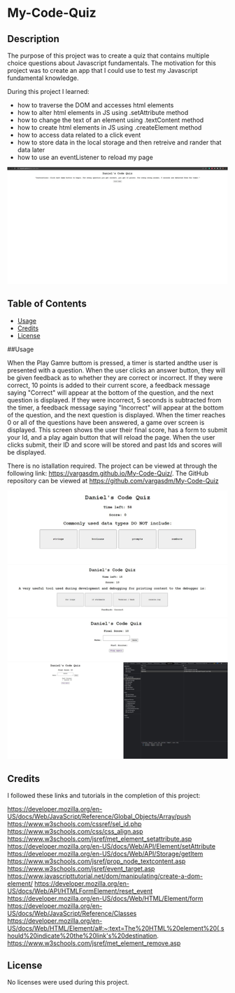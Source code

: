 # My-Code-Quiz

## Description

The purpose of this project was to create a quiz that contains multiple choice questions about Javascript fundamentals. The motivation for this project was to create an app that I could use to test my Javascript fundamental knowledge.

During this project I learned: 
- how to traverse the DOM and accesses html elements
- how to alter html elements in JS using .setAttribute method
- how to change the text of an element using .textContent method
- how to create html elements in JS using .createElement method
- how to access data related to a click event
- how to store data in the local storage and then retreive and rander that data later
- how to use an eventListener to reload my page

![Screenshot](https://github.com/vargasdm/My-Code-Quiz/blob/main/assets/images/code-quiz.jpg)

## Table of Contents

- [Usage](#usage)
- [Credits](#credits)
- [License](#license)

##Usage

When the Play Gamre buttom is pressed, a timer is started andthe user is presented with a question. When the user clicks an answer button, they will be given feedback as to whether they are correct or incorrect. If they were correct, 10 points is added to their current score, a feedback message saying "Correct" will appear at the bottom of the question, and the next question is displayed. If they were incorrect, 5 seconds is subtracted from the timer, a feedback message saying "Incorrect" will appear at the bottom of the question, and the next question is displayed. When the timer reaches 0 or all of the questions have been answered, a game over screen is displayed. This screen shows the user their final score, has a form to submit your Id, and a play again button that will reload the page. When the user clicks submit, their ID and score will be stored and past Ids and scores will be displayed.

There is no istallation required. The project can be viewed at through the following link: https://vargasdm.github.io/My-Code-Quiz/.
The GitHub repository can be viewed at https://github.com/vargasdm/My-Code-Quiz

![Screenshot](https://github.com/vargasdm/My-Code-Quiz/blob/main/assets/images/code-quiz-question.jpg)
![Screenshot](https://github.com/vargasdm/My-Code-Quiz/blob/main/assets/images/code-quiz-question-feedbackandscore.jpg)
![Screenshot](https://github.com/vargasdm/My-Code-Quiz/blob/main/assets/images/code-quiz-game-over.jpg)
![Screenshot](https://github.com/vargasdm/My-Code-Quiz/blob/main/assets/images/code-quiz-save-and-render.jpg)


## Credits

I followed these links and tutorials in the completion of this project:

https://developer.mozilla.org/en-US/docs/Web/JavaScript/Reference/Global_Objects/Array/push
https://www.w3schools.com/cssref/sel_id.php
https://www.w3schools.com/css/css_align.asp
https://www.w3schools.com/jsref/met_element_setattribute.asp
https://developer.mozilla.org/en-US/docs/Web/API/Element/setAttribute
https://developer.mozilla.org/en-US/docs/Web/API/Storage/getItem
https://www.w3schools.com/jsref/prop_node_textcontent.asp
https://www.w3schools.com/jsref/event_target.asp
https://www.javascripttutorial.net/dom/manipulating/create-a-dom-element/
https://developer.mozilla.org/en-US/docs/Web/API/HTMLFormElement/reset_event
https://developer.mozilla.org/en-US/docs/Web/HTML/Element/form
https://developer.mozilla.org/en-US/docs/Web/JavaScript/Reference/Classes
https://developer.mozilla.org/en-US/docs/Web/HTML/Element/a#:~:text=The%20HTML%20element%20(,should%20indicate%20the%20link's%20destination.
https://www.w3schools.com/jsref/met_element_remove.asp

## License

No licenses were used during this project.



